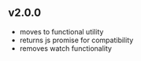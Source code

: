 
v2.0.0
---
- moves to functional utility
- returns js promise for compatibility
- removes watch functionality

